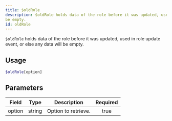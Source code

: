 ```yaml
---
title: $oldRole
description: $oldRole holds data of the role before it was updated, used in role update event, or else any data will
be empty.
id: oldRole
---
```


`$oldRole` holds data of the role before it was updated, used in role update event, or else any data will be empty.

## Usage

```php
$oldRole[option]
```

## Parameters

| Field  | Type   | Description         | Required |
| ------ | ------ | ------------------- | :------: |
| option | string | Option to retrieve. |   true   |